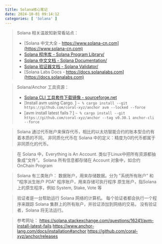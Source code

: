 ```yaml
---
title: Solana核心笔记
date: 2024-10-01 09:14:12
categories: [ 'Solana' ]
---
```


> Solana 相关温故知新常看站点：
> - [Solana 中文大全 - https://www.solana-cn.com](https://www.solana-cn.com)
> - [Solana 程序库 - Solana Program Library/](https://www.solana-cn.com/SolanaProgramLibrary/home.html)
> - [Solana 中文文档 - Solana Documentation/](https://www.solana-cn.com/SolanaDocumention/home.html)
> - [Solana 验证器文档 - Solana Validator/](https://www.solana-cn.com/SolanaValidatorDocumentation/home.html)
> - [Solana Labs Docs - https://docs.solanalabs.com](https://docs.solanalabs.com)

> Solana/Anchor 工具资源：
> - [Solana CLI 工具套件下载镜像 - sourceforge.net](https://sourceforge.net/projects/solana.mirror/)
> - [Install avm using Cargo. ] `~ % cargo install --git https://github.com/coral-xyz/anchor avm --locked --force`
> - [avm install latest fails？] `~ % cargo install --git https://github.com/coral-xyz/anchor --tag v0.30.1 anchor-cli --force`

> Solana 通过代币账户来保存代币，相比的以太坊智能合约的账本型合约有着本质的不同。
> 非同质化代币在 Solana 中的定义：精度为0的代币都属于非同质化的代币。

> 在 Solana 中，Everything is An Account. 类似于Linux中把所有资源都抽象成“文件”。
> Solana 所有信息都存储在 Account 对象中，如合约 OnChain Program

> Solana 有三类账户：
> 数据账户，用来存储数据。分为 "系统所有账户" 和 "程序派生账户 PDA"
> 程序账户，用来存储可执行程序
> 原生账户，指Solana上的原生程序，例如 System, Stake, Vote 等

> 验证者是一台帮助运行 Solana 网络的计算机。
> 每个验证者都会执行一个程序来跟踪 Solana 集群上的所有账户，并验证添加到网络的交易。
> 没有验证者，Solana 将无法运行。

> 参考网址：
> https://solana.stackexchange.com/questions/16241/avm-install-latest-fails
> https://www.anchor-lang.com/docs/installation#anchor
> https://github.com/coral-xyz/anchor/releases